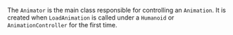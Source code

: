 The `Animator` is the main class responsible for controlling an `Animation`. It is created when `LoadAnimation` is called under a `Humanoid` or `AnimationController` for the first time.